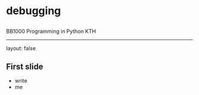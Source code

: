 <script type="text/javascript"
  src="https://cdn.mathjax.org/mathjax/latest/MathJax.js?config=TeX-AMS-MML_HTMLorMML">
</script>
# debugging

## 

BB1000 Programming in Python
KTH

---

layout: false

## First slide

- write
- me

